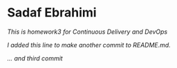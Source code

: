 #  Sadaf Ebrahimi

*This is homework3 for Continuous Delivery and DevOps*

*I added this line to make another commit to README.md.*

*... and third commit*